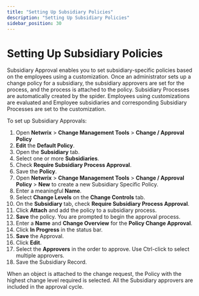 ```yaml
---
title: "Setting Up Subsidiary Policies"
description: "Setting Up Subsidiary Policies"
sidebar_position: 30
---
```


# Setting Up Subsidiary Policies

Subsidiary Approval enables you to set subsidiary-specific policies based on the employees using a
customization. Once an administrator sets up a change policy for a subsidiary, the subsidiary
approvers are set for the process, and the process is attached to the policy. Subsidiary Processes
are automatically created by the spider. Employees using customizations are evaluated and Employee
subsidiaries and corresponding Subsidiary Processes are set to the customization.

To set up Subsidiary Approvals:

1. Open **Netwrix** > **Change Management Tools** > **Change / Approval Policy**
2. **Edit** the **Default Policy**.
3. Open the **Subsidiary** tab.
4. Select one or more **Subsidiaries**.
5. Check **Require Subsidiary Process Approval**.
6. Save the **Policy**.
7. Open **Netwrix** > **Change Management Tools** > **Change / Approval Policy** > **New** to
   create a new Subsidiary Specific Policy.
8. Enter a meaningful **Name**.
9. Select **Change Levels** on the **Change Controls** tab.
10. On the **Subsidiary** tab, check **Require Subsidiary Process Approval**.
11. Click **Attach** and add the policy to a subsidiary process.
12. **Save** the policy. You are prompted to begin the approval process.
13. Enter a **Name** and **Change Overview** for the **Policy Change Approval**.
14. Click **In Progress** in the status bar.
15. **Save** the Approval.
16. Click **Edit**.
17. Select the **Approvers** in the order to approve. Use Ctrl-click to select multiple approvers.
18. Save the Subsidiary Record.

When an object is attached to the change request, the Policy with the highest change level required
is selected. All the Subsidiary approvers are included in the approval cycle.
